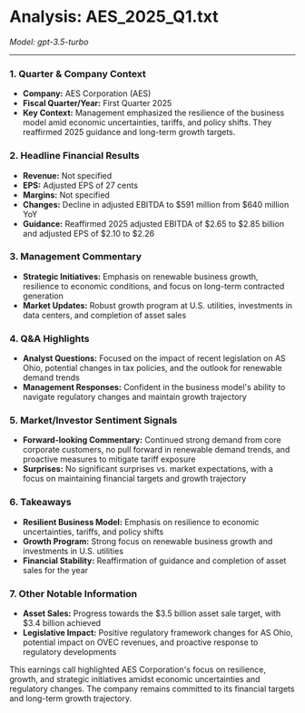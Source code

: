 # Analysis: AES_2025_Q1.txt

*Model: gpt-3.5-turbo*

---

### 1. Quarter & Company Context
- **Company:** AES Corporation (AES)
- **Fiscal Quarter/Year:** First Quarter 2025
- **Key Context:** Management emphasized the resilience of the business model amid economic uncertainties, tariffs, and policy shifts. They reaffirmed 2025 guidance and long-term growth targets.

### 2. Headline Financial Results
- **Revenue:** Not specified
- **EPS:** Adjusted EPS of 27 cents
- **Margins:** Not specified
- **Changes:** Decline in adjusted EBITDA to $591 million from $640 million YoY
- **Guidance:** Reaffirmed 2025 adjusted EBITDA of $2.65 to $2.85 billion and adjusted EPS of $2.10 to $2.26

### 3. Management Commentary
- **Strategic Initiatives:** Emphasis on renewable business growth, resilience to economic conditions, and focus on long-term contracted generation
- **Market Updates:** Robust growth program at U.S. utilities, investments in data centers, and completion of asset sales

### 4. Q&A Highlights
- **Analyst Questions:** Focused on the impact of recent legislation on AS Ohio, potential changes in tax policies, and the outlook for renewable demand trends
- **Management Responses:** Confident in the business model's ability to navigate regulatory changes and maintain growth trajectory

### 5. Market/Investor Sentiment Signals
- **Forward-looking Commentary:** Continued strong demand from core corporate customers, no pull forward in renewable demand trends, and proactive measures to mitigate tariff exposure
- **Surprises:** No significant surprises vs. market expectations, with a focus on maintaining financial targets and growth trajectory

### 6. Takeaways
- **Resilient Business Model:** Emphasis on resilience to economic uncertainties, tariffs, and policy shifts
- **Growth Program:** Strong focus on renewable business growth and investments in U.S. utilities
- **Financial Stability:** Reaffirmation of guidance and completion of asset sales for the year

### 7. Other Notable Information
- **Asset Sales:** Progress towards the $3.5 billion asset sale target, with $3.4 billion achieved
- **Legislative Impact:** Positive regulatory framework changes for AS Ohio, potential impact on OVEC revenues, and proactive response to regulatory developments

This earnings call highlighted AES Corporation's focus on resilience, growth, and strategic initiatives amidst economic uncertainties and regulatory changes. The company remains committed to its financial targets and long-term growth trajectory.
